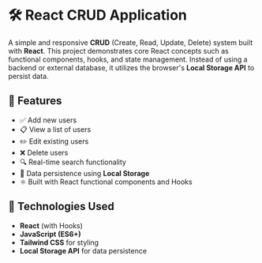# 🛠️ React CRUD Application

A simple and responsive **CRUD** (Create, Read, Update, Delete) system built with **React**. This project demonstrates core React concepts such as functional components, hooks, and state management. Instead of using a backend or external database, it utilizes the browser's **Local Storage API** to persist data.



## 🔧 Features

- ✅ Add new users
- 📋 View a list of users
- ✏️ Edit existing users
- ❌ Delete users
- 🔍 Real-time search functionality
- 💾 Data persistence using **Local Storage**
- ⚛️ Built with React functional components and Hooks



## 🚀 Technologies Used

- **React** (with Hooks)
- **JavaScript (ES6+)**
- **Tailwind CSS** for styling
- **Local Storage API** for data persistence
